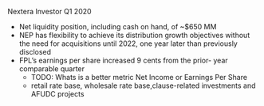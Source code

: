 Nextera Investor Q1 2020
- Net liquidity position, including cash on hand, of ~$650 MM
- NEP has flexibility to achieve its distribution growth objectives without the need for acquisitions until 2022, one year later than previously disclosed
- FPL’s earnings per share increased 9 cents from the prior- year comparable quarter
	- TODO: Whats is a better metric Net Income or Earnings Per Share
	-  retail rate base, wholesale rate base,clause-related investments and AFUDC projects
